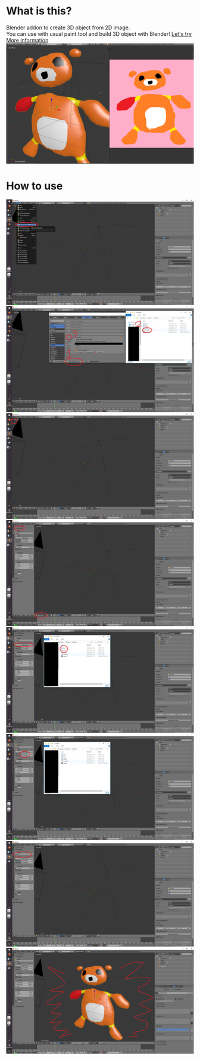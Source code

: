 # What is this?
Blender addon to create 3D object from 2D image.  
You can use with usual paint tool and build 3D object with Blender!
[Let's try](https://github.com/rn9dfj3/love2d3d/releases)  
[More information](https://github.com/rn9dfj3/love2d3d/wiki)
![3D model from 2D image](./image1.png)
# How to use
![Click User Preferense](./image2.png)
![Install love2d3d.py](./image3.png)
![Click tool shelf](./image4.png)
![Search Love2D3D](./image5.png)
![Open images](./image6.png)
![Set the images](./image7.png)
![Click Create](./image8.png)
![Excellent!!!](./image9.png)  
